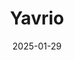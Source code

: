 ---  
layout: startup_page  
title: "Yavrio"  
id: "yavr.io"  
permalink: "/yavrioyavr.io01292025/"  
website: "https://yavr.io/"  
funding_round: "Seed"  
funding_amount: "$2.4M"  
investors: "Fuel Ventures, Sajid Javid, Garth Ritchie, Dan Cobley"  
about: "Yavrio is an open banking fintech that leverages open banking to connect ERP (enterprise resource planning) systems directly to banks, eliminating the need for manual CSV file uploads. This automation improves security, speeds up transactions, and reduces errors and fraud risks associated with manual processes and outdated CSV files, ultimately transforming the ERP space for businesses."  
markets: "Fintech, Open Banking, Banking, Enterprise Resource Planning (ERP), Finance, FinTech, Payments"  
hq: "London, England, United Kingdom"  
founded_year: "2022"  
linkedin: "https://www.linkedin.com/company/yavrio"  
twitter: "https://twitter.com/yavrio"  
instagram: ""  
facebook: "https://www.facebook.com/profile.php?id=100089269072137"  
crunchbase: "https://www.crunchbase.com/organization/yavrio"  
pitchbook: "https://pitchbook.com/profiles/company/702967-51"  

date_display: "29-Jan-2025"  
date: "2025-01-29"

# SEO Optimization  
meta_title: "Yavrio - Seed Funding ($2.4M)"  
meta_description: "Yavrio, Yavrio is an open banking fintech that leverages open banking to connect ERP (enterprise resource planning) systems directly to banks, eliminating the..."  
meta_keywords: "Yavrio, Fintech, Open Banking, Banking, Enterprise Resource Planning (ERP), Finance, FinTech, Payments, Seed funding"  
canonical_url: "https://startup.projectstartups.com/yavrioyavr.io01292025/"  
---